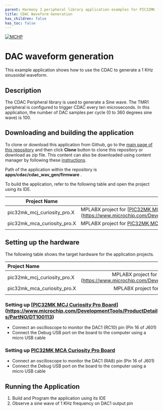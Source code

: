 ```yaml
---
parent: Harmony 3 peripheral library application examples for PIC32MK family
title: CDAC Waveform Generation
has_children: false
has_toc: false
---
```


[![MCHP](https://www.microchip.com/ResourcePackages/Microchip/assets/dist/images/logo.png)](https://www.microchip.com)

# DAC waveform generation

This example application shows how to use the CDAC to generate a 1 KHz sinusoidal waveform.

## Description

The CDAC Peripheral library is used to generate a Sine wave. The TMR1 peripheral is configured to trigger CDAC every ten microseconds. In this application, the number of DAC samples per cycle (0 to 360 degrees sine wave) is 100.

## Downloading and building the application

To clone or download this application from Github, go to the [main page of this repository](https://github.com/Microchip-MPLAB-Harmony/csp_apps_pic32mk) and then click **Clone** button to clone this repository or download as zip file.
This content can also be downloaded using content manager by following these [instructions](https://github.com/Microchip-MPLAB-Harmony/contentmanager/wiki).

Path of the application within the repository is **apps/cdac/cdac_wav_gen/firmware** .

To build the application, refer to the following table and open the project using its IDE.

| Project Name      | Description                                    |
| ----------------- | ---------------------------------------------- |
| pic32mk_mcj_curiosity_pro.X | MPLABX project for [[PIC32MK MCJ Curiosity Pro Board](https://www.microchip.com/en-us/development-tool/DT100113)](https://www.microchip.com/DevelopmentTools/ProductDetails/PartNO/DT100113) |
| pic32mk_mca_curiosity_pro.X | MPLABX project for [PIC32MK MCA Curiosity Pro Board](https://www.microchip.com/en-us/development-tool/EV15D86A)|
|||

## Setting up the hardware

The following table shows the target hardware for the application projects.

| Project Name| Board|
|:---------|:---------:|
| pic32mk_mcj_curiosity_pro.X | MPLABX project for [[PIC32MK MCJ Curiosity Pro Board](https://www.microchip.com/en-us/development-tool/DT100113)](https://www.microchip.com/DevelopmentTools/ProductDetails/PartNO/DT100113) |
| pic32mk_mca_curiosity_pro.X | MPLABX project for [PIC32MK MCA Curiosity Pro Board](https://www.microchip.com/en-us/development-tool/EV15D86A) |
|||

### Setting up [[PIC32MK MCJ Curiosity Pro Board](https://www.microchip.com/en-us/development-tool/DT100113)](https://www.microchip.com/DevelopmentTools/ProductDetails/PartNO/DT100113)

- Connect an oscilloscope to monitor the DAC1 (RC10) pin (Pin 16 of J601)
- Connect the Debug USB port on the board to the computer using a micro USB cable

### Setting up [PIC32MK MCA Curiosity Pro Board](https://www.microchip.com/en-us/development-tool/EV15D86A)

- Connect an oscilloscope to monitor the DAC1 (RA8) pin (Pin 16 of J601)
- Connect the Debug USB port on the board to the computer using a micro USB cable

## Running the Application

1. Build and Program the application using its IDE
2. Observe a sine wave of 1 KHz frequency on DAC1 output pin
